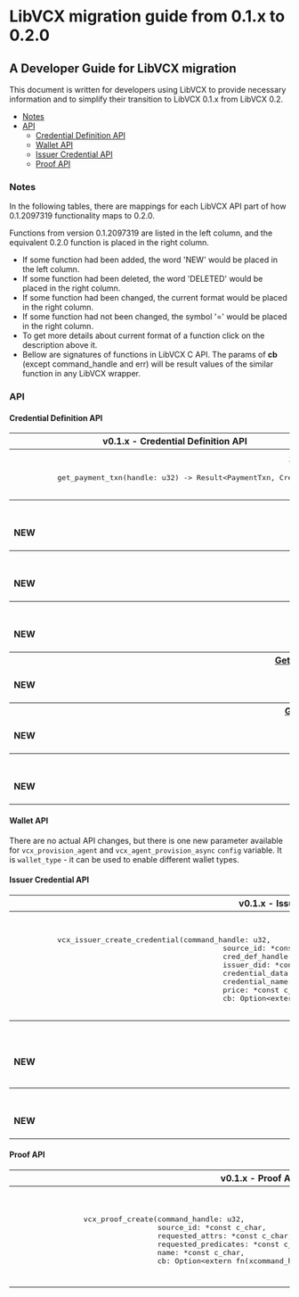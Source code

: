 # LibVCX migration guide from 0.1.x to 0.2.0

## A Developer Guide for LibVCX migration

This document is written for developers using LibVCX to provide necessary information and
to simplify their transition to LibVCX 0.1.x from LibVCX 0.2.

* [Notes](#notes)
* [API]()
    * [Credential Definition API](#credential-definition-api-mapping)
    * [Wallet API](#wallet-api-mapping)
    * [Issuer Credential API](#issuer-credetial-api-mapping)
    * [Proof API](#proof-api-mapping)
    
### Notes

In the following tables, there are mappings for each LibVCX API part of how 0.1.2097319 functionality maps to 0.2.0. 

Functions from version 0.1.2097319 are listed in the left column, and the equivalent 0.2.0 function is placed in the right column. 

* If some function had been added, the word 'NEW' would be placed in the left column.
* If some function had been deleted, the word 'DELETED' would be placed in the right column.
* If some function had been changed, the current format would be placed in the right column.
* If some function had not been changed, the symbol '=' would be placed in the right column.
* To get more details about current format of a function click on the description above it.
* Bellow are signatures of functions in LibVCX C API.
 The params of <b>cb</b> (except command_handle and err) will be result values of the similar function in any LibVCX wrapper.
 
### API

#### Credential Definition API

<table>
    <tr>  
      <th>v0.1.x - Credential Definition API</th>
      <th>v0.2.0 - Credential Definition API</th>
    </tr>
    <tr> 
      <th colspan="2">
          <a href="https://github.com/hyperledger/indy-sdk/blob/v1.7.0/vcx/libvcx/src/credential_def.rs#L201">
              Get Payment Txn for Credential definition
          </a>
      </th>
    </tr>
    <tr>
      <td>
        <pre>
          get_payment_txn(handle: u32) -> Result&lt;PaymentTxn, CredDefError&gt;
        </pre>  
      </td>
      <td>
        <pre>
          get_cred_def_payment_txn(handle: u32) -> Result&lt;PaymentTxn, CredDefError&gt;
        </pre>
      </td>
    </tr>
    <tr> 
      <th colspan="2">
          <a href="https://github.com/hyperledger/indy-sdk/blob/v1.7.0/vcx/libvcx/src/credential_def.rs#L213">
              Get Revocation Registry ID
          </a>
      </th>
    </tr>
    <tr>
      <td>
        <b>
          NEW
        </b>  
      </td>
      <td>
        <pre>
          get_rev_reg_id(handle: u32) -> Result&lt;Option&lt;String&gt;, CredDefError&gt;
        </pre>
      </td>
    </tr>
    <tr> 
      <th colspan="2">
          <a href="https://github.com/hyperledger/indy-sdk/blob/v1.7.0/vcx/libvcx/src/credential_def.rs#L219">
              Get Tails File
          </a>
      </th>
    </tr>
    <tr>
      <td>
        <b>
          NEW
        </b>  
      </td>
      <td>
        <pre>
          get_tails_file(handle: u32) -> Result&lt;Option&lt;String&gt;, CredDefError&gt;
        </pre>
      </td>
    </tr>
    <tr> 
      <th colspan="2">
          <a href="https://github.com/hyperledger/indy-sdk/blob/v1.7.0/vcx/libvcx/src/credential_def.rs#L225">
              Get Revocation Registry Definition
          </a>
      </th>
    </tr>
    <tr>
      <td>
        <b>
          NEW
        </b>  
      </td>
      <td>
        <pre>
          get_rev_reg_def(handle: u32) -> Result&lt;Option&lt;String&gt;, CredDefError&gt;
        </pre>
      </td>
    </tr>
    <tr> 
      <th colspan="2">
          <a href="https://github.com/hyperledger/indy-sdk/blob/v1.7.0/vcx/libvcx/src/credential_def.rs#L231">
              Get Revocation Registry Definition Payment Txn
          </a>
      </th>
    </tr>
    <tr>
      <td>
        <b>
          NEW
        </b>  
      </td>
      <td>
        <pre>
          get_rev_reg_def_payment_txn(handle: u32) -> Result&lt;Option&lt;String&gt;, CredDefError&gt;
        </pre>
      </td>
    </tr>
    <tr> 
      <th colspan="2">
          <a href="https://github.com/hyperledger/indy-sdk/blob/v1.7.0/vcx/libvcx/src/credential_def.rs#L238">
              Get Revocation Registry Delta Payment Txn
          </a>
      </th>
    </tr>
    <tr>
      <td>
        <b>
          NEW
        </b>  
      </td>
      <td>
        <pre>
          get_rev_reg_delta_payment_txn(handle: u32) -> Result&lt;Option&lt;String&gt;, CredDefError&gt;
        </pre>
      </td>
    </tr>
    <tr> 
      <th colspan="2">
          <a href="https://github.com/hyperledger/indy-sdk/blob/v1.7.0/vcx/libvcx/src/credential_def.rs#L251">
              Find Handle By Revocation Registry Id
          </a>
      </th>
    </tr>
    <tr>
      <td>
        <b>
          NEW
        </b>  
      </td>
      <td>
        <pre>
          find_handle(cred_def_id: &str) -> Result&lt;u32, CredDefError&gt;
        </pre>
      </td>
    </tr>
  </table>
  
#### Wallet API

There are no actual API changes, but there is one new parameter available for `vcx_provision_agent` and `vcx_agent_provision_async` `config` variable. It is `wallet_type` - it can be used to enable different wallet types.

#### Issuer Credential API

<table>
    <tr>  
      <th>v0.1.x - Issuer Credential API</th>
      <th>v0.2.0 - Issuer Credential API</th>
    </tr>
    <tr> 
      <th colspan="2">
          <a href="https://github.com/hyperledger/indy-sdk/blob/v1.7.0/vcx/libvcx/src/api/issuer_credential.rs#L513">
              Revoke Credential
          </a>
      </th>
    </tr>
    <tr>
      <td>
        <pre>
          vcx_issuer_create_credential(command_handle: u32,
                                                source_id: *const c_char,
                                                cred_def_handle: u32,
                                                issuer_did: *const c_char,
                                                credential_data: *const c_char,
                                                credential_name: *const c_char,
                                                price: *const c_char,
                                                cb: Option&lt;extern fn(xcommand_handle: u32, err: u32, credential_handle: u32)&gt;) -> u32
        </pre>  
      </td>
      <td>
        <pre>
            Changed the format of param credential_data -- was "{"state":["UT"]}", now "{"state":"UT"}"
        </pre>
      </td>
    </tr>
    <tr> 
      <th colspan="2">
          <a href="https://github.com/hyperledger/indy-sdk/blob/v1.7.0/vcx/libvcx/src/api/issuer_credential.rs#L513">
              Revoke Credential
          </a>
      </th>
    </tr>
    <tr>
      <td>
        <b>
          NEW
        </b>  
      </td>
      <td>
        <pre>
           vcx_issuer_revoke_credential(command_handle: u32,
                                        credential_handle: u32,
                                        cb: Option&lt;extern fn(xcommand_handle: u32, err: u32)&gt;) -> u32
        </pre>
      </td>
    </tr>
    <tr> 
      <th colspan="2">
        <a href="https://github.com/hyperledger/indy-sdk/blob/v1.7.0/vcx/libvcx/src/issuer_credential.rs#L606">
           Revoke Credential (Rust API)
        </a>
      </th>
    </tr>
    <tr>
      <td>
        <b>
          NEW
        </b>  
      </td>
      <td>
        <pre>
          revoke_credential(handle: u32) -> Result&lt;(), u32&gt;
        </pre>
      </td>
    </tr>
</table>

#### Proof API

<table>
    <tr>
        <th>v0.1.x - Proof API</th>
        <th>v0.2.0 - Proof API</th>
    </tr>
    <tr>
        <th colspan="2">
            <a href="">
                Create Proof
            </a>
        </th>
    </tr>
    <tr>
        <td>
            <pre>
                vcx_proof_create(command_handle: u32,
                                 source_id: *const c_char,
                                 requested_attrs: *const c_char,
                                 requested_predicates: *const c_char,
                                 name: *const c_char,
                                 cb: Option&lt;extern fn(xcommand_handle: u32, err: u32, proof_handle: u32)&gt;) -> u32
            </pre> 
        </td>
        <td>
            <pre>
                vcx_proof_create(command_handle: u32,
                                 source_id: *const c_char,
                                 requested_attrs: *const c_char,
                                 requested_predicates: *const c_char,
                                 revocation_interval: *const c_char,
                                 name: *const c_char,
                                 cb: Option&lt;extern fn(xcommand_handle: u32, err: u32, proof_handle: u32)&gt;) -> u32
            </pre> 
        </td>
    </tr>